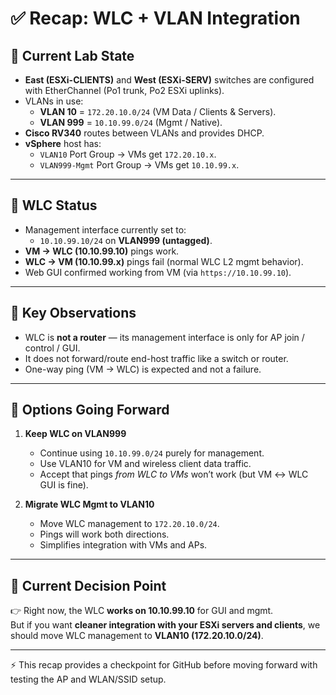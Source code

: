 # ✅ Recap: WLC + VLAN Integration

## 🔹 Current Lab State
- **East (ESXi-CLIENTS)** and **West (ESXi-SERV)** switches are configured with EtherChannel (Po1 trunk, Po2 ESXi uplinks).  
- VLANs in use:
  - **VLAN 10** = `172.20.10.0/24` (VM Data / Clients & Servers).  
  - **VLAN 999** = `10.10.99.0/24` (Mgmt / Native).  
- **Cisco RV340** routes between VLANs and provides DHCP.  
- **vSphere** host has:
  - `VLAN10` Port Group → VMs get `172.20.10.x`.  
  - `VLAN999-Mgmt` Port Group → VMs get `10.10.99.x`.  

---

## 🔹 WLC Status
- Management interface currently set to:
  - `10.10.99.10/24` on **VLAN999 (untagged)**.  
- **VM → WLC (10.10.99.10)** pings work.  
- **WLC → VM (10.10.99.x)** pings fail (normal WLC L2 mgmt behavior).  
- Web GUI confirmed working from VM (via `https://10.10.99.10`).  

---

## 🔹 Key Observations
- WLC is **not a router** — its management interface is only for AP join / control / GUI.  
- It does not forward/route end-host traffic like a switch or router.  
- One-way ping (VM → WLC) is expected and not a failure.  

---

## 🔹 Options Going Forward
1. **Keep WLC on VLAN999**
   - Continue using `10.10.99.0/24` purely for management.  
   - Use VLAN10 for VM and wireless client data traffic.  
   - Accept that pings *from WLC to VMs* won’t work (but VM ↔ WLC GUI is fine).  

2. **Migrate WLC Mgmt to VLAN10**
   - Move WLC management to `172.20.10.0/24`.  
   - Pings will work both directions.  
   - Simplifies integration with VMs and APs.  

---

## 🔹 Current Decision Point
👉 Right now, the WLC **works on 10.10.99.10** for GUI and mgmt.  
But if you want **cleaner integration with your ESXi servers and clients**, we should move WLC management to **VLAN10 (172.20.10.0/24)**.  

---

⚡ This recap provides a checkpoint for GitHub before moving forward with testing the AP and WLAN/SSID setup.  
